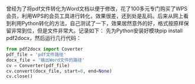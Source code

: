 曾经为了将pdf文件转化为Word文档以便于修改，花了100多元专门购买了WPS会员，利用WPS的会员工具进行转化，效果很差，还到处是乱码。后来从网上看到利用Python转化的方法，自己测试了一下，效果居然意外的好，格式按原样保留非常到位，但是文件非常大。记录如下：
先为Python安装好模块pip install pdf2docx，然后运行几行代码：

```python
from pdf2docx import Coverter
pdf_file = 'pdf文件路径'
docx_file = '输出Word文件的路径'
cv = Converter(pdf_file)
cv.convert(docx_file, start=0, end=None)
cv.close()